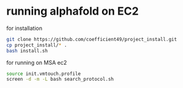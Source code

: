 # running alphafold on EC2


for installation
```bash
git clone https://github.com/coefficient49/project_install.git
cp project_install/* .
bash install.sh
```

for running on MSA ec2
```bash
source init.vmtouch.profile
screen -d -m -L bash search_protocol.sh
```



